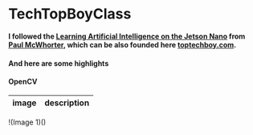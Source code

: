 # TechTopBoyClass
**I followed the [Learning Artificial Intelligence on the Jetson Nano](https://youtube.com/playlist?list=PLGs0VKk2DiYxP-ElZ7-QXIERFFPkOuP4_) from [Paul McWhorter](https://www.youtube.com/c/mcwhorpj), which can be also founded here [toptechboy.com](https://toptechboy.com/).**
 #### And here are some highlights 
 
#### OpenCV

image | description
----- | -------
!(Image 1)()
